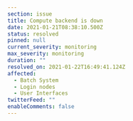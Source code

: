```yaml
---
section: issue
title: Compute backend is down
date: 2021-01-21T08:38:10.500Z
status: resolved
pinned: null
current_severity: monitoring
max_severity: monitoring
duration: ""
resolved_on: 2021-01-22T16:49:41.124Z
affected:
  - Batch System
  - Login nodes
  - User Interfaces
twitterFeed: ""
enableComments: false
---
```

